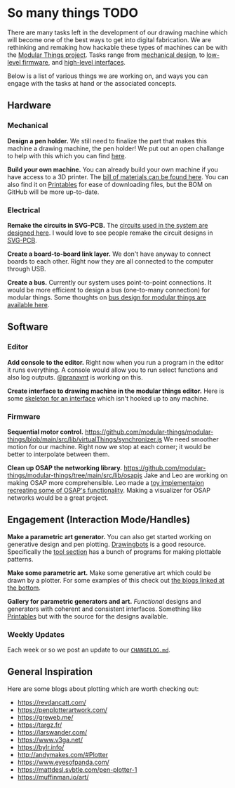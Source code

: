 # So many things TODO

There are many tasks left in the development of our drawing machine which will become one of the best ways to get into digital fabrication. We are rethinking and remaking how hackable these types of machines can be with the [Modular Things project](https://github.com/modular-things/modular-things). Tasks range from [mechanical design](#mechanical), to [low-level firmware](#firmware), and [high-level interfaces](#editor).

Below is a list of various things we are working on, and ways you can engage with the tasks at hand or the associated concepts.

## Hardware

### Mechanical

__Design a pen holder.__
We still need to finalize the part that makes this machine a drawing machine, the pen holder!
We put out an open challange to help with this which you can find [here](https://gist.github.com/exu3/e5c1469467667c8790b3f5bda7172f39).

__Build your own machine.__
You can already build your own machine if you have access to a 3D printer. 
The [bill of materials can be found here](https://github.com/hackclub/drawing-thing/blob/main/BOM.md). You can also find it on [Printables](https://www.printables.com/model/425878-drawing-thing-v10-3d-printed-carriage) for ease of downloading files, but the BOM on GitHub will be more up-to-date.

### Electrical

__Remake the circuits in SVG-PCB.__
The [circuits used in the system are designed here](https://github.com/modular-things/modular-things-circuits). 
I would love to see people remake the circuit designs in [SVG-PCB](https://leomcelroy.com/svg-pcb-website/#/home).

__Create a board-to-board link layer.__
We don't have anyway to connect boards to each other. Right now they are all connected to the computer through USB.

__Create a bus.__
Currently our system uses point-to-point connections. 
It would be more efficient to design a bus (one-to-many connection) for modular things. 
Some thoughts on [bus design for modular things are available here](https://github.com/modular-things/modular-bus).

## Software

### Editor

__Add console to the editor.__
Right now when you run a program in the editor it runs everything.
A console would allow you to run select functions and also log outputs.
[@pranavnt](https://github.com/pranavnt) is working on this.

__Create interface to drawing machine in the modular things editor.__
Here is some [skeleton for an interface](https://github.com/modular-things/modular-things/blob/main/examples/machine-interface.js) which isn't hooked up to any machine.

### Firmware

__Sequential motor control.__
https://github.com/modular-things/modular-things/blob/main/src/lib/virtualThings/synchronizer.js
We need smoother motion for our machine. 
Right now we stop at each corner; it would be better to interpolate between them.

__Clean up OSAP the networking library.__
https://github.com/modular-things/modular-things/tree/main/src/lib/osapjs
Jake and Leo are working on making OSAP more comprehensible. 
Leo made a [toy implementaion recreating some of OSAP's functionality](https://github.com/leomcelroy/nosap).
Making a visualizer for OSAP networks would be a great project.

## Engagement (Interaction Mode/Handles)

__Make a parametric art generator.__
You can also get started working on generative design and pen plotting. 
[Drawingbots](https://drawingbots.net/) is a good resource. 
Specifically the [tool section](https://drawingbots.net/knowledge/tools) has a bunch of programs for making plottable patterns.

__Make some parametric art.__
Make some generative art which could be drawn by a plotter. For some examples of this check out [the blogs linked at the bottom](#general-inspiration).

__Gallery for parametric generators and art.__
_Functional_ designs and generators with coherent and consistent interfaces. 
Something like [Printables](https://printables.com) but with the source for the designs available.

### Weekly Updates

Each week or so we post an update to our [`CHANGELOG.md`](./CHANGELOG.md).

## General Inspiration

Here are some blogs about plotting which are worth checking out:

- https://revdancatt.com/
- https://penplotterartwork.com/
- https://greweb.me/
- https://targz.fr/
- https://larswander.com/
- https://www.v3ga.net/
- https://bylr.info/
- http://andymakes.com/#Plotter
- https://www.eyesofpanda.com/
- https://mattdesl.svbtle.com/pen-plotter-1
- https://muffinman.io/art/
